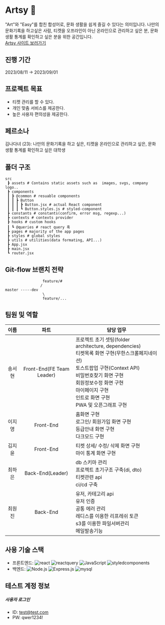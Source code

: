 # Artsy 🎨

"Art"와 "Easy"를 합친 합성어로, 문화 생활을 쉽게 즐길 수 있다는 의미입니다.
나만의 문화기록을 하고싶은 사람, 티켓을 오프라인이 아닌 온라인으로 관리하고 싶은 분, 문화생활 통계를 확인하고 싶은 분을 위한 공간입니다.<br>
[Artsy 사이트 보러가기](http://35.230.49.21/)

## 진행 기간
2023/08/11 → 2023/09/01

## 프로젝트 목표
- 티켓 관리를 할 수 있다.
- 개인 맞춤 서비스를 제공한다.
- 높은 사용자 편의성을 제공한다.

## 페르소나
김나다녀 (23): 나만의 문화기록을 하고 싶은, 티켓을 온라인으로 관리하고 싶은, 문화 생활 통계를 확인하고 싶은 대학생

## 폴더 구조
```
src
 ┣ assets # Contains static assets such as  images, svgs, company logo..
 ┣ components
 ┃ ┣ @common # resuable components
 ┃ ┃ ┣ Button
 ┃ ┃ ┃ ┣ Button.jsx # actual React component
 ┃ ┃ ┃ ┗ Button.styles.js # styled-component
 ┣ constants # constants(confirm, error msg, regexp...)
 ┣ contexts # contexts provider
 ┣ hooks # custom hooks
 ┃ ┗ @queries # react query 훅 
 ┣ pages # majority of the app pages
 ┣ styles # global styles
 ┣ utils # utilities(data formating, API...)
 ┣ App.jsx
 ┣ main.jsx 
 ┗ router.jsx
```

##  Git-flow 브랜치 전략
```
                 feature/#
                /
master -----dev
                 \
                 feature/...
```

## 팀원 및 역할
|  이름  |   파트   | 담당 업무                                                                                                                                                            |
| :----: | :-------: | -------------------------------------------------------------------------------------------------------------------------------------------------------------------- |
| 송서현 | Front-End(FE Team Leader)| 프로젝트 초기 셋팅(folder architecture, dependencies)<br> 티켓목록 화면 구현(무한스크롤페지네이션)<br> 토스트팝업 구현(Context API)<br> 비밀번호찾기 화면 구현<br> 회원정보수정 화면 구현<br> 마이페이지 구현<br> 인트로 화면 구현<br> PWA 및 오픈그래프 구현 |
| 이지영 | Front-End | 홈화면 구현<br> 로그인/ 회원가입 화면 구현<br> 등급안내 화면 구현<br> 다크모드 구현 |
| 김지윤 | Front-End | 티켓 상세/ 수정/ 삭제 화면 구현<br> 마이 통계 화면 구현 |
| 최하은 | Back-End(Leader) | db 스키마 관리<br>프로젝트 초기구조 구축(di, dto)<br>티켓관련 api<br>ci/cd 구축 |
| 최원진 | Back-End |유저, 카테고리 api<br> 유저 인증<br> 공통 에러 관리<br> 레디스를 이용한 리프레쉬 토큰<br>s3를 이용한 파일서버관리<br> 메일발송기능|

## 사용 기술 스택
- 프론트엔드: <img alt="react" src ="https://img.shields.io/badge/react-61DAFB.svg?&style=for-the-badge&logo=react&logoColor=white"/> <img alt="reactquery" src ="https://img.shields.io/badge/reactquery-FF4154.svg?&style=for-the-badge&logo=reactquery&logoColor=white"/> <img alt="JavaScript" src ="https://img.shields.io/badge/JavaScriipt-F7DF1E.svg?&style=for-the-badge&logo=JavaScript&logoColor=white"/> <img alt="styledcomponents" src ="https://img.shields.io/badge/styledcomponents-DB7093.svg?&style=for-the-badge&logo=styledcomponents&logoColor=white"/> 
- 백엔드: <img alt="Node.js" src ="https://img.shields.io/badge/Node.js-3776AB.svg?&style=for-the-badge&logo=Node.js&logoColor=white"/> <img alt="Express.js" src ="https://img.shields.io/badge/express-000000.svg?&style=for-the-badge&logo=express&logoColor=black"/> <img alt="mysql" src ="https://img.shields.io/badge/mysql-4479A1.svg?&style=for-the-badge&logo=mysql&logoColor=white"/> 



## 테스트 계정 정보
##### 사용자 로그인
- ID: test@test.com
- PW: qwer1234!

